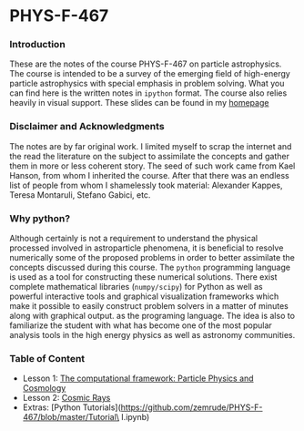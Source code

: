 # PHYS-F-467

### Introduction

These are the notes of the course PHYS-F-467 on particle astrophysics.
The course is intended to be a survey of the emerging field of high-energy particle astrophysics with special emphasis in problem solving. What you can find here is the written notes in ```ipython``` format. The course also relies heavily in visual support. These slides can be found in my [homepage](http://iihe.ac.be/~aguilar)

### Disclaimer and Acknowledgments

The notes are by far original work. I limited myself to scrap the internet and the read the literature on the subject to  assimilate the concepts and gather them in more or less coherent story. The seed of such work came from Kael Hanson, from whom I inherited the course. After that there was an endless list of people from whom I shamelessly took material: Alexander Kappes, Teresa Montaruli, Stefano Gabici, etc.

### Why python?

Although certainly is not a requirement to understand the physical processed involved in astroparticle phenomena, it is beneficial to resolve numerically some of the proposed problems in order to better assimilate the concepts discussed during this course. The ```python``` programming language is used as a tool for constructing these numerical solutions. There exist complete mathematical libraries (```numpy/scipy```) for Python as well as powerful interactive tools and graphical visualization frameworks which make it possible to easily construct problem solvers in a matter of minutes along with graphical output. as the programing language. The idea is also to familiarize the student with what has become one of the most popular analysis tools in the high energy physics as well as astronomy communities.

### Table of Content

* Lesson 1: [The computational framework: Particle Physics and Cosmology](https://github.com/zemrude/PHYS-F-467/blob/master/PA2.ipynb)
* Lesson 2: [Cosmic Rays](https://github.com/zemrude/PHYS-F-467/blob/master/PA3.ipynb)
* Extras: [Python Tutorials](https://github.com/zemrude/PHYS-F-467/blob/master/Tutorial\ I.ipynb)
